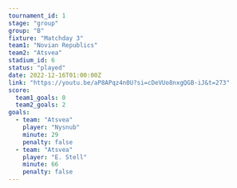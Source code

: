 ```yaml
---
tournament_id: 1
stage: "group"
group: "B"
fixture: "Matchday 3"
team1: "Novian Republics"
team2: "Atsvea"
stadium_id: 6
status: "played"
date: 2022-12-16T01:00:00Z
link: "https://youtu.be/aP8APqz4n0U?si=cDeVUo8nxgQGB-iJ&t=273"
score:
  team1_goals: 0
  team2_goals: 2
goals:
  - team: "Atsvea"
    player: "Nysnub"
    minute: 29
    penalty: false
  - team: "Atsvea"
    player: "E. Stell"
    minute: 66
    penalty: false
---
```

